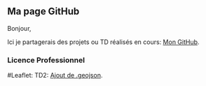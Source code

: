 ## Ma page GitHub

Bonjour,

Ici je partagerais des projets ou TD réalisés en cours: [Mon GitHub](https://github.com/LCharp/LCharp.github.io).

### Licence Professionnel 

#Leaflet:
TD2: [Ajout de .geojson](https://github.com/LCharp/Leaflet_TD2).


